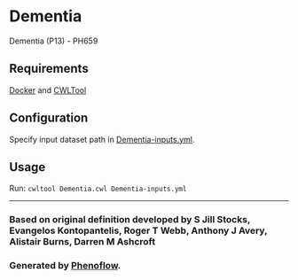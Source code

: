 # Dementia

Dementia (P13) - PH659

## Requirements

[Docker](https://docs.docker.com/install/) and [CWLTool](https://github.com/common-workflow-language/cwltool#install)

## Configuration

Specify input dataset path in [Dementia-inputs.yml](Dementia-inputs.yml).

## Usage

Run: `cwltool Dementia.cwl Dementia-inputs.yml`

***

### Based on original definition developed by S Jill Stocks, Evangelos Kontopantelis, Roger T Webb, Anthony J Avery, Alistair Burns, Darren M Ashcroft
### Generated by [Phenoflow](https://kclhi.org/phenoflow).
